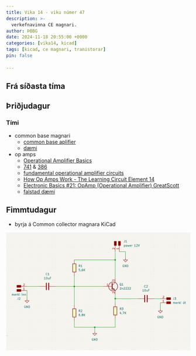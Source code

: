 ```yaml
---
title: Vika 14 - viku númer 47
description: >-
  verkefnavinna CE magnari.
author: ÞBBG
date: 2024-11-18 20:55:00 +0000
categories: [vika14, kicad]
tags: [kicad, ce magnari, tranistorar]
pin: false

---
```

## Frá síðasta tíma



## Þriðjudagur 

### Tími

- common base magnari
  - [common base aplifier](https://www.electronics-tutorials.ws/amplifier/common-base-amplifier.html)
  - [dæmi](https://www.circuitlab.com/circuit/he4742/basic-common-base-amplifier-analysis/)
- op amps
  - [Operational Amplifier Basics](https://www.electronics-tutorials.ws/opamp/opamp_1.html) 
  - [741](https://www.ti.com/lit/ds/symlink/lm741.pdf?ts=1731980285608&ref_url=https%253A%252F%252Fwww.google.com%252F) &  [386](https://www.ti.com/lit/ds/symlink/lm386.pdf)
  - [fundamental operational amplifier circuits](https://www.arrow.com/en/research-and-events/articles/fundamentals-of-op-amp-circuits)
  - [How Op Amps Work - The Learning Circuit Element 14](https://www.youtube.com/watch?v=kbVqTMy8HMg)
  - [Electronic Basics #21: OpAmp (Operational Amplifier) GreatScott](https://www.youtube.com/watch?v=kqCV-HGJc6A)
  - [falstad dæmi](https://www.falstad.com/circuit/e-opamp.html)


## Fimmtudagur

- byrja á Common collector magnara KiCad


![magnari_cc](/assets/img/image.png)


